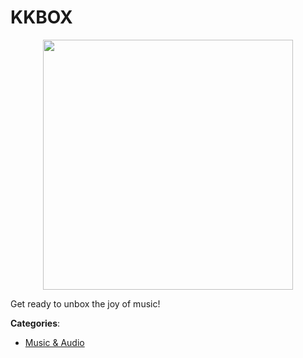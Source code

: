 # KKBOX
<p align="center">
    <img width="400" src="https://raw.githubusercontent.com/apis-list/apis-list/apis/kkbox/logo_256x256.png" />
</p>

Get ready to unbox the joy of music!



**Categories**:
- [Music & Audio](https://github.com/apis-list/apis-list#music-and-audio)




